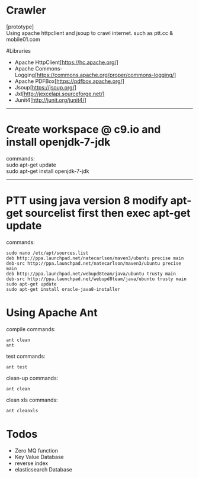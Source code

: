 # Crawler
  [prototype]  
    Using apache httpclient and jsoup to crawl internet. such as ptt.cc & mobile01.com

#Libraries

  - Apache HttpClient[https://hc.apache.org/]
  - Apache Commons-Logging[https://commons.apache.org/proper/commons-logging/]
  - Apache PDFBox[https://pdfbox.apache.org/]
  - Jsoup[https://jsoup.org/]
  - Jxl[http://jexcelapi.sourceforge.net/]
  - Junit4[http://junit.org/junit4/]

***
# Create workspace @ c9.io and install openjdk-7-jdk  
  commands:  
    sudo apt-get update  
    sudo apt-get install openjdk-7-jdk  
***
# PTT using java version 8 modify apt-get sourcelist first then exec apt-get update
  commands:
  
    sudo nano /etc/apt/sources.list
    deb http://ppa.launchpad.net/natecarlson/maven3/ubuntu precise main
    deb-src http://ppa.launchpad.net/natecarlson/maven3/ubuntu precise main
    deb http://ppa.launchpad.net/webupd8team/java/ubuntu trusty main
    deb-src http://ppa.launchpad.net/webupd8team/java/ubuntu trusty main
    sudo apt-get update
    sudo apt-get install oracle-java8-installer
  

# Using Apache Ant

  compile commands:  
  
    ant clean  
    ant  

  test commands:  
    
    ant test  

  clean-up commands:  
    
    ant clean
    
  clean xls commands:  
    
    ant cleanxls
    

# Todos  
  - Zero MQ function
  - Key Value Database
  - reverse index
  - elasticsearch Database

